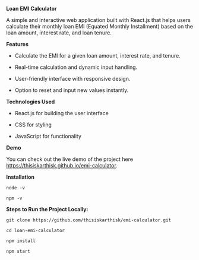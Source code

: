 **Loan EMI Calculator**

A simple and interactive web application built with React.js that helps users calculate their monthly loan EMI (Equated Monthly Installment) based on the loan amount, interest rate, and loan tenure.


**Features**

  * Calculate the EMI for a given loan amount, interest rate, and tenure.

  * Real-time calculation and dynamic input handling.

  * User-friendly interface with responsive design.

  * Option to reset and input new values instantly.


**Technologies Used**

  * React.js for building the user interface
    
  * CSS for styling
    
  * JavaScript for functionality


**Demo**

You can check out the live demo of the project here <a href="https://thisiskarthisk.github.io/emi-calculator">https://thisiskarthisk.github.io/emi-calculator</a>.


**Installation**

`node -v`

`npm -v`


**Steps to Run the Project Locally:**

`git clone https://github.com/thisiskarthisk/emi-calculator.git`

`cd loan-emi-calculator`

`npm install`

`npm start`

